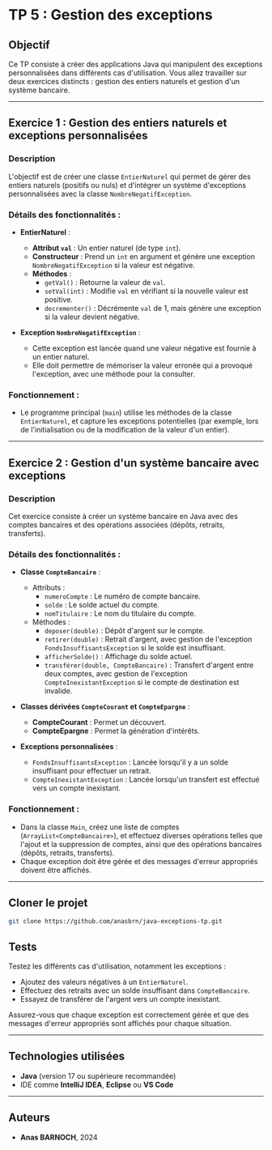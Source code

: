 # TP 5 : Gestion des exceptions

## Objectif
Ce TP consiste à créer des applications Java qui manipulent des exceptions personnalisées dans différents cas d'utilisation. Vous allez travailler sur deux exercices distincts : gestion des entiers naturels et gestion d'un système bancaire.

---

## Exercice 1 : Gestion des entiers naturels et exceptions personnalisées

### Description
L'objectif est de créer une classe `EntierNaturel` qui permet de gérer des entiers naturels (positifs ou nuls) et d'intégrer un système d'exceptions personnalisées avec la classe `NombreNegatifException`.

### Détails des fonctionnalités :
- **EntierNaturel** :
    - **Attribut `val`** : Un entier naturel (de type `int`).
    - **Constructeur** : Prend un `int` en argument et génère une exception `NombreNegatifException` si la valeur est négative.
    - **Méthodes** :
        - `getVal()` : Retourne la valeur de `val`.
        - `setVal(int)` : Modifie `val` en vérifiant si la nouvelle valeur est positive.
        - `decrementer()` : Décrémente `val` de 1, mais génère une exception si la valeur devient négative.

- **Exception `NombreNegatifException`** :
    - Cette exception est lancée quand une valeur négative est fournie à un entier naturel.
    - Elle doit permettre de mémoriser la valeur erronée qui a provoqué l'exception, avec une méthode pour la consulter.

### Fonctionnement :
- Le programme principal (`main`) utilise les méthodes de la classe `EntierNaturel`, et capture les exceptions potentielles (par exemple, lors de l'initialisation ou de la modification de la valeur d'un entier).

---

## Exercice 2 : Gestion d'un système bancaire avec exceptions

### Description
Cet exercice consiste à créer un système bancaire en Java avec des comptes bancaires et des opérations associées (dépôts, retraits, transferts).

### Détails des fonctionnalités :
- **Classe `CompteBancaire`** :
    - Attributs :
        - `numeroCompte` : Le numéro de compte bancaire.
        - `solde` : Le solde actuel du compte.
        - `nomTitulaire` : Le nom du titulaire du compte.
    - Méthodes :
        - `deposer(double)` : Dépôt d'argent sur le compte.
        - `retirer(double)` : Retrait d'argent, avec gestion de l'exception `FondsInsuffisantsException` si le solde est insuffisant.
        - `afficherSolde()` : Affichage du solde actuel.
        - `transférer(double, CompteBancaire)` : Transfert d'argent entre deux comptes, avec gestion de l'exception `CompteInexistantException` si le compte de destination est invalide.

- **Classes dérivées `CompteCourant` et `CompteEpargne`** :
    - **CompteCourant** : Permet un découvert.
    - **CompteEpargne** : Permet la génération d'intérêts.

- **Exceptions personnalisées** :
    - `FondsInsuffisantsException` : Lancée lorsqu'il y a un solde insuffisant pour effectuer un retrait.
    - `CompteInexistantException` : Lancée lorsqu'un transfert est effectué vers un compte inexistant.

### Fonctionnement :
- Dans la classe `Main`, créez une liste de comptes (`ArrayList<CompteBancaire>`), et effectuez diverses opérations telles que l'ajout et la suppression de comptes, ainsi que des opérations bancaires (dépôts, retraits, transferts).
- Chaque exception doit être gérée et des messages d'erreur appropriés doivent être affichés.

---

## Cloner le projet

   ```bash
   git clone https://github.com/anasbrn/java-exceptions-tp.git
   ```

## Tests

Testez les différents cas d'utilisation, notamment les exceptions :
- Ajoutez des valeurs négatives à un `EntierNaturel`.
- Effectuez des retraits avec un solde insuffisant dans `CompteBancaire`.
- Essayez de transférer de l'argent vers un compte inexistant.

Assurez-vous que chaque exception est correctement gérée et que des messages d'erreur appropriés sont affichés pour chaque situation.

---

## Technologies utilisées

- **Java** (version 17 ou supérieure recommandée)
- IDE comme **IntelliJ IDEA**, **Eclipse** ou **VS Code**

---

## Auteurs

- **Anas BARNOCH**, 2024
